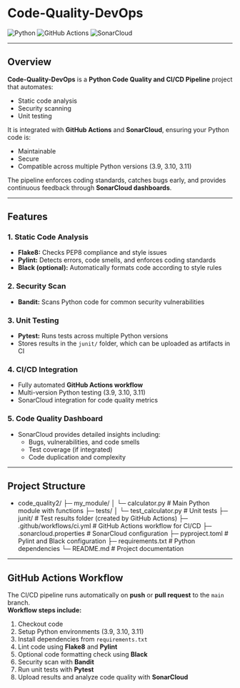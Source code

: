 # Code-Quality-DevOps

![Python](https://img.shields.io/badge/Python-3.9%20|%203.10%20|%203.11-blue)
![GitHub Actions](https://img.shields.io/badge/CI-CD-GitHub%20Actions-orange)
![SonarCloud](https://img.shields.io/badge/Code%20Quality-SonarCloud-brightgreen)

---

## Overview

**Code-Quality-DevOps** is a **Python Code Quality and CI/CD Pipeline** project that automates:

- Static code analysis  
- Security scanning  
- Unit testing  

It is integrated with **GitHub Actions** and **SonarCloud**, ensuring your Python code is:

- Maintainable  
- Secure  
- Compatible across multiple Python versions (3.9, 3.10, 3.11)  

The pipeline enforces coding standards, catches bugs early, and provides continuous feedback through **SonarCloud dashboards**.

---

## Features

### 1. Static Code Analysis
- **Flake8:** Checks PEP8 compliance and style issues  
- **Pylint:** Detects errors, code smells, and enforces coding standards  
- **Black (optional):** Automatically formats code according to style rules  

### 2. Security Scan
- **Bandit:** Scans Python code for common security vulnerabilities  

### 3. Unit Testing
- **Pytest:** Runs tests across multiple Python versions  
- Stores results in the `junit/` folder, which can be uploaded as artifacts in CI  

### 4. CI/CD Integration
- Fully automated **GitHub Actions workflow**  
- Multi-version Python testing (3.9, 3.10, 3.11)  
- SonarCloud integration for code quality metrics  

### 5. Code Quality Dashboard
- SonarCloud provides detailed insights including:
  - Bugs, vulnerabilities, and code smells  
  - Test coverage (if integrated)  
  - Code duplication and complexity  

---

## Project Structure

- code_quality2/
├─ my_module/
│ └─ calculator.py # Main Python module with functions
├─ tests/
│ └─ test_calculator.py # Unit tests
├─ junit/ # Test results folder (created by GitHub Actions)
├─ .github/workflows/ci.yml # GitHub Actions workflow for CI/CD
├─ .sonarcloud.properties # SonarCloud configuration
├─ pyproject.toml # Pylint and Black configuration
├─ requirements.txt # Python dependencies
└─ README.md # Project documentation

---

## GitHub Actions Workflow

The CI/CD pipeline runs automatically on **push** or **pull request** to the `main` branch.  
**Workflow steps include:**

1. Checkout code  
2. Setup Python environments (3.9, 3.10, 3.11)  
3. Install dependencies from `requirements.txt`  
4. Lint code using **Flake8** and **Pylint**  
5. Optional code formatting check using **Black**  
6. Security scan with **Bandit**  
7. Run unit tests with **Pytest**  
8. Upload results and analyze code quality with **SonarCloud**

